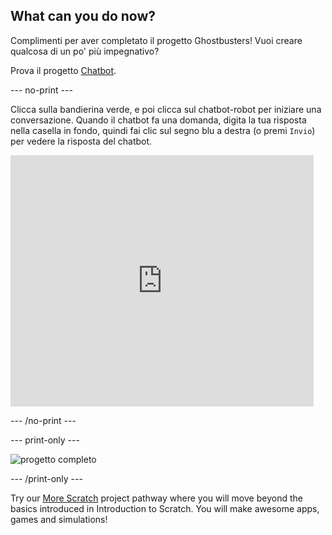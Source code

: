 ## What can you do now?

Complimenti per aver completato il progetto Ghostbusters! Vuoi creare qualcosa di un po' più impegnativo?

Prova il progetto [Chatbot](https://projects.raspberrypi.org/en/projects/chatbot?utm_source=pathway&utm_medium=whatnext&utm_campaign=projects).

\--- no-print \---

Clicca sulla bandierina verde, e poi clicca sul chatbot-robot per iniziare una conversazione. Quando il chatbot fa una domanda, digita la tua risposta nella casella in fondo, quindi fai clic sul segno blu a destra (o premi `Invio`) per vedere la risposta del chatbot.

<div class="scratch-preview">
  <iframe allowtransparency="true" width="485" height="402" src="https://scratch.mit.edu/projects/embed/248864190/?autostart=false" 
  frameborder="0" scrolling="no"></iframe>
</div>

\--- /no-print \---

\--- print-only \---

![progetto completo](images/chatbot-preview.png)

\--- /print-only \---

Try our [More Scratch](https://projects.raspberrypi.org/en/pathways/more-scratch) project pathway where you will move beyond the basics introduced in Introduction to Scratch. You will make awesome apps, games and simulations!